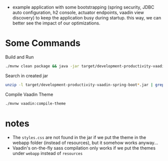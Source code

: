 - example application with some bootstrapping (spring security, JDBC auto configuration, h2 console, actuator endpoints, vaadin view discovery) to keep the application busy during startup. this way, we can better see the impact of our optimizations.

# Some Commands 

Build and Run

```bash
./mvnw clean package && java -jar target/development-productivity-vaadin-spring-boot*.jar
```

Search in created jar

```bash
unzip -l target/development-productivity-vaadin-spring-boot*.jar | grep css 
```

Compile Vaadin Theme

```bash
./mvnw vaadin:compile-theme 
```

# notes

- The `styles.css` are not found in the jar if we put the theme in the webapp folder (instead of resources), but it somehow works anyway...
- Vaadin's on-the-fly sass compilation only works if we put the themes under `webapp` instead of `resources`